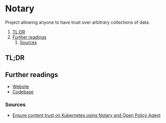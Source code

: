 # Notary

Project allowing anyone to have trust over arbitrary collections of data.

<!-- Remove this line to uncomment if used
## Table of contents <!-- omit in toc -->

1. [TL;DR](#tldr)
1. [Further readings](#further-readings)
   1. [Sources](#sources)

## TL;DR

<!-- Uncomment if used
<details>
  <summary>Setup</summary>

```sh
```

</details>
-->

<!-- Uncomment if used
<details>
  <summary>Usage</summary>

```sh
```

</details>
-->

<!-- Uncomment if used
<details>
  <summary>Real world use cases</summary>

```sh
```

</details>
-->

## Further readings

- [Website]
- [Codebase]

### Sources

- [Ensure content trust on Kubernetes using Notary and Open Policy Agent]

<!--
  Reference
  ═╬═Time══
  -->

<!-- In-article sections -->
<!-- Knowledge base -->
<!-- Files -->
<!-- Upstream -->
[codebase]: https://github.com/notaryproject/notary
[website]: https://website/

<!-- Others -->
[ensure content trust on kubernetes using notary and open policy agent]: https://siegert-maximilian.medium.com/ensure-content-trust-on-kubernetes-using-notary-and-open-policy-agent-485ab3a9423c
